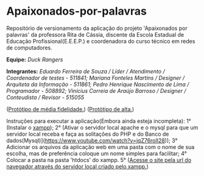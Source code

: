 # Apaixonados-por-palavras
Repositório de versionamento da aplicação do projeto 'Apaixonados por palavras' da professora Rita de Cássia, discente da Escola Estadual de Educação Profissional(E.E.E.P.) e coordenadora do curso técnico em redes de computadores.

**Equipe:** _Duck Rangers_

**Integrantes:**
          _Eduardo Ferreira de Souza / Líder / Atendimento / Coordenador de testes - 511841;
          Mariana Fonteles Martins / Designer / Arquiteta da Informação - 511861;
          Pedro Henrique Nascimento de Lima  / Programador - 508892;
          Vinícius Correia de Araújo Barroso / Designer / Conteudista / Revisor - 515055_

([Protótipo de média fidelidade.](https://www.figma.com/file/gqMqPaYhoqdmGo21cLBfRV/P1-adm?node-id=151%3A2))
([Protótipo de alta.](https://www.figma.com/file/EQyQqNzxfSQRGIrJNFXrlH/Prot%C3%B3tipo-de-Alta?node-id=151%3A2))


Instruções para executar a aplicação(Embora ainda esteja incompleta):
  1° (Instalar o [xampp](https://www.apachefriends.org/pt_br/index.html));
  2° (Ativar o servidor local apache e o mysql para que um servidor local receba e faça as solitações do PHP e do Banco de dados(Mysql)](https://www.youtube.com/watch?v=jqZ76rolI28));
  3° Adicionar os arquivos da aplicação web em uma pasta com o nome de sua escolha, mas de preferência coloque um nome simples para facilitar;
  4° Colocar a pasta na pasta 'htdocs' do xampp.
  5° ([Acesse o site pela url do navegador através do servidor local criado pelo xampp.](https://kinsta.com/pt/base-de-conhecimento/corrigir-o-xampp/))
  
  

